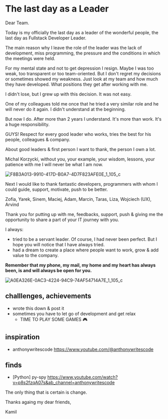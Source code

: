 # The last day as a Leader

Dear Team.

Today is my officially the last day as a leader of the wonderful people, the last day as Fullstack Developer Leader.

The main reason why I leave the role of the leader was the lack of development, miss programming, the pressure and the conditions in which the meetings were held. 

For my mental state and not to get depression I resign. 
Maybe I was too weak, too transparent or too team-oriented. But I don't regret my decisions or sometimes showed my weakness.
Just look at my team and how much they have developed. What positions they get after working with me.

I didn't lose, but I grew up with this decision. It was not easy.

One of my colleagues told me once that he tried a very similar role and he will never do it again. 
I didn't understand at the beginning. 

But now I do. After more than 2 years I understand. It's more than work. It's a huge responsibility.

GUYS! Respect for every good leader who works, tries the best for his people, colleagues & company.

About good leaders & first person I want to thank, the person I own a lot.


Michal Korzycki, without you, your example, your wisdom, lessons, your patience with me I will never be what I am now.

![F8B3A013-9910-417D-B0A7-4D7F823AFE0E_1_105_c](https://github.com/KuligKamil/kuligkamil.github.io/assets/13277748/82289703-d5f2-4e9f-8673-2250d8a57a70)


Next I would like to thank fantastic developers, programmers with whom I could guide, support, motivate, push to be better.

Zofia, Yarek, Sinem, Maciej, Adam, Marcin, Taras, Liza, Wojciech (UX), Arvind

Thank you for putting up with me, feedbacks, support, push & giving me the opportunity to share a part of your IT journey with you.

I always:
* tried to be a servant leader. Of course, I had never been perfect. But I hope you will notice that I have always tried.
* had a dream to create a place where people want to work, grow & add value to the company.


**Remember that my phone, my mail, my home and my heart has always been, is and will always be open for you.**

![A0EA326E-0AC3-4224-94C9-74AF54714A7E_1_105_c](https://github.com/KuligKamil/kuligkamil.github.io/assets/13277748/f003752a-ce3c-4765-8d6b-4abe9d796778)

## challlenges, achievements
* wrote this down & post it
* sometimes you have to let go of development and get relax
  * TIME TO PLAY SOME GAMES 🎮

## inspiration
* anthonywritescode https://www.youtube.com/@anthonywritescode

## finds
* [Python] py-spy https://www.youtube.com/watch?v=p8s2fzqA07s&ab_channel=anthonywritescode

The only thing that is certain is change.

Thanks againg my dear friends,

Kamil
